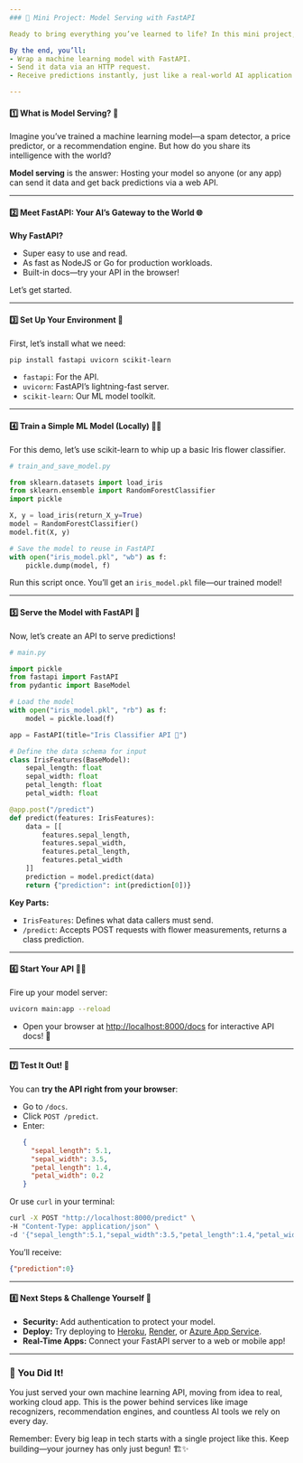 ```yaml
---
### 🚀 Mini Project: Model Serving with FastAPI

Ready to bring everything you’ve learned to life? In this mini project, you’ll discover how to turn a Python machine learning model into a web service that can be accessed from anywhere. We’ll use [FastAPI](https://fastapi.tiangolo.com/)—a lightning-fast, modern web framework loved by data scientists and devs alike.

By the end, you’ll:
- Wrap a machine learning model with FastAPI.
- Send it data via an HTTP request.
- Receive predictions instantly, just like a real-world AI application.

---
```


#### 1️⃣ What is Model Serving? 🤔

Imagine you’ve trained a machine learning model—a spam detector, a price predictor, or a recommendation engine. But how do you share its intelligence with the world?

**Model serving** is the answer: Hosting your model so anyone (or any app) can send it data and get back predictions via a web API.

---

#### 2️⃣ Meet FastAPI: Your AI’s Gateway to the World 🌐

**Why FastAPI?**
- Super easy to use and read.
- As fast as NodeJS or Go for production workloads.
- Built-in docs—try your API in the browser!

Let’s get started.

---

#### 3️⃣ Set Up Your Environment 🔧

First, let’s install what we need:

```sh
pip install fastapi uvicorn scikit-learn
```

- `fastapi`: For the API.
- `uvicorn`: FastAPI’s lightning-fast server.
- `scikit-learn`: Our ML model toolkit.

---

#### 4️⃣ Train a Simple ML Model (Locally) 🧑‍💻

For this demo, let’s use scikit-learn to whip up a basic Iris flower classifier.

```python
# train_and_save_model.py

from sklearn.datasets import load_iris
from sklearn.ensemble import RandomForestClassifier
import pickle

X, y = load_iris(return_X_y=True)
model = RandomForestClassifier()
model.fit(X, y)

# Save the model to reuse in FastAPI
with open("iris_model.pkl", "wb") as f:
    pickle.dump(model, f)
```

Run this script once. You’ll get an `iris_model.pkl` file—our trained model!

---

#### 5️⃣ Serve the Model with FastAPI 🚦

Now, let’s create an API to serve predictions!

```python
# main.py

import pickle
from fastapi import FastAPI
from pydantic import BaseModel

# Load the model
with open("iris_model.pkl", "rb") as f:
    model = pickle.load(f)

app = FastAPI(title="Iris Classifier API 🌸")

# Define the data schema for input
class IrisFeatures(BaseModel):
    sepal_length: float
    sepal_width: float
    petal_length: float
    petal_width: float

@app.post("/predict")
def predict(features: IrisFeatures):
    data = [[
        features.sepal_length, 
        features.sepal_width, 
        features.petal_length, 
        features.petal_width
    ]]
    prediction = model.predict(data)
    return {"prediction": int(prediction[0])}
```

**Key Parts:**
- `IrisFeatures`: Defines what data callers must send.
- `/predict`: Accepts POST requests with flower measurements, returns a class prediction.

---

#### 6️⃣ Start Your API 🏃‍♂️

Fire up your model server:

```sh
uvicorn main:app --reload
```

- Open your browser at [http://localhost:8000/docs](http://localhost:8000/docs) for interactive API docs! 🎉

---

#### 7️⃣ Test It Out! 🧪

You can **try the API right from your browser**:

- Go to `/docs`.
- Click `POST /predict`.
- Enter:
  ```json
  {
    "sepal_length": 5.1,
    "sepal_width": 3.5,
    "petal_length": 1.4,
    "petal_width": 0.2
  }
  ```

Or use `curl` in your terminal:

```sh
curl -X POST "http://localhost:8000/predict" \
-H "Content-Type: application/json" \
-d '{"sepal_length":5.1,"sepal_width":3.5,"petal_length":1.4,"petal_width":0.2}'
```

You’ll receive:
```json
{"prediction":0}
```

---

#### 8️⃣ Next Steps & Challenge Yourself 🎯

- **Security:** Add authentication to protect your model.
- **Deploy:** Try deploying to [Heroku](https://heroku.com/), [Render](https://render.com/), or [Azure App Service](https://azure.microsoft.com/en-us/products/app-service/).
- **Real-Time Apps:** Connect your FastAPI server to a web or mobile app!

---

### 🎁 You Did It!

You just served your own machine learning API, moving from idea to real, working cloud app. This is the power behind services like image recognizers, recommendation engines, and countless AI tools we rely on every day.

Remember: Every big leap in tech starts with a single project like this. Keep building—your journey has only just begun! 🏗️✨